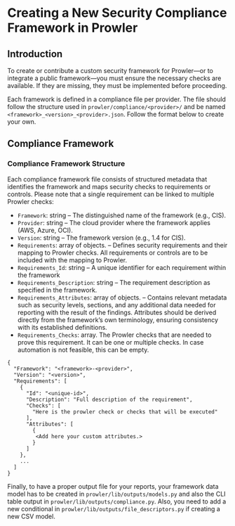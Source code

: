 # Creating a New Security Compliance Framework in Prowler

## Introduction

To create or contribute a custom security framework for Prowler—or to integrate a public framework—you must ensure the necessary checks are available. If they are missing, they must be implemented before proceeding.

Each framework is defined in a compliance file per provider. The file should follow the structure used in `prowler/compliance/<provider>/` and be named `<framework>_<version>_<provider>.json`. Follow the format below to create your own.

## Compliance Framework

### Compliance Framework Structure

Each compliance framework file consists of structured metadata that identifies the framework and maps security checks to requirements or controls. Please note that a single requirement can be linked to multiple Prowler checks:

- `Framework`: string – The distinguished name of the framework (e.g., CIS).
- `Provider`: string – The cloud provider where the framework applies (AWS, Azure, OCI).
- `Version`: string – The framework version (e.g., 1.4 for CIS).
- `Requirements`: array of objects. – Defines security requirements and their mapping to Prowler checks. All requirements or controls are to be included with the mapping to Prowler.
- `Requirements_Id`: string – A unique identifier for each requirement within the framework
- `Requirements_Description`: string – The requirement description as specified in the framework.
- `Requirements_Attributes`: array of objects. – Contains relevant metadata such as security levels, sections, and any additional data needed for reporting with the result of the findings. Attributes should be derived directly from the framework’s own terminology, ensuring consistency with its established definitions.
- `Requirements_Checks`: array. The Prowler checks that are needed to prove this requirement. It can be one or multiple checks. In case automation is not feasible, this can be empty.

```
{
  "Framework": "<framework>-<provider>",
  "Version": "<version>",
  "Requirements": [
    {
      "Id": "<unique-id>",
      "Description": "Full description of the requirement",
      "Checks": [
        "Here is the prowler check or checks that will be executed"
      ],
      "Attributes": [
        {
         <Add here your custom attributes.>
        }
      ]
    },
    ...
  ]
}
```

Finally, to have a proper output file for your reports, your framework data model has to be created in `prowler/lib/outputs/models.py` and also the CLI table output in `prowler/lib/outputs/compliance.py`. Also, you need to add a new conditional in `prowler/lib/outputs/file_descriptors.py` if creating a new CSV model.
